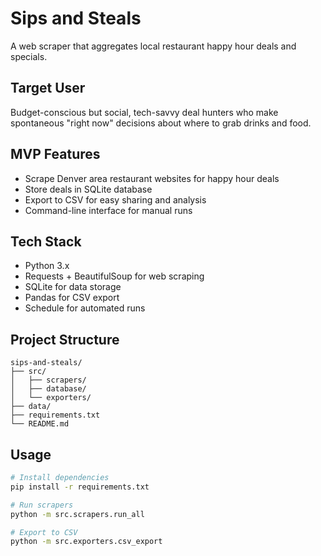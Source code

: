# Sips and Steals

A web scraper that aggregates local restaurant happy hour deals and specials.

## Target User
Budget-conscious but social, tech-savvy deal hunters who make spontaneous "right now" decisions about where to grab drinks and food.

## MVP Features
- Scrape Denver area restaurant websites for happy hour deals
- Store deals in SQLite database
- Export to CSV for easy sharing and analysis
- Command-line interface for manual runs

## Tech Stack
- Python 3.x
- Requests + BeautifulSoup for web scraping
- SQLite for data storage
- Pandas for CSV export
- Schedule for automated runs

## Project Structure
```
sips-and-steals/
├── src/
│   ├── scrapers/
│   ├── database/
│   └── exporters/
├── data/
├── requirements.txt
└── README.md
```

## Usage
```bash
# Install dependencies
pip install -r requirements.txt

# Run scrapers
python -m src.scrapers.run_all

# Export to CSV
python -m src.exporters.csv_export
```